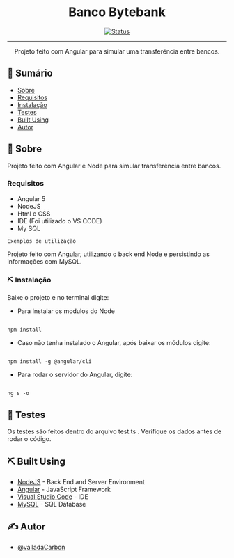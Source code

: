 <h1 align="center">Banco Bytebank</h1>

<div align="center">

[![Status](https://img.shields.io/badge/status-active-success.svg)]()

</div>

---

<p align="center"> Projeto feito com Angular para simular uma transferência entre bancos.
    <br> 
</p>

## 📝 Sumário

- [Sobre](#about)
- [Requisitos](#requisitos)
- [Instalação](#instalacao)
- [Testes](#tests)
- [Built Using](#built_using)
- [Autor](#authors)

## 🧐 Sobre <a name = "about"></a>

Projeto feito com Angular e Node para simular transferência entre bancos.

### Requisitos <a name = "requisitos"></a>

- Angular 5
- NodeJS
- Html e CSS
- IDE (Foi utilizado o VS CODE)
- My SQL

```
Exemplos de utilização
```
Projeto feito com Angular, utilizando o back end Node e persistindo as informações com MySQL.


### ⛏️ Instalação <a name = "instalação"></a>

Baixe o projeto e no terminal digite:

- Para Instalar os modulos do Node

```

npm install

```

- Caso não tenha instalado o Angular, após baixar os módulos digite:

```

npm install -g @angular/cli

```

- Para rodar o servidor do Angular, digite:

```

ng s -o

```
## 🔧 Testes <a name = "tests"></a>

Os testes são feitos dentro do arquivo test.ts . Verifique os dados antes de rodar o código.

## ⛏️ Built Using <a name = "built_using"></a>

- [NodeJS](https://nodejs.org/en/) - Back End and Server Environment
- [Angular](https://angular.io/cli) - JavaScript Framework
- [Visual Studio Code](https://code.visualstudio.com) - IDE
- [MySQL](https://www.mysql.com/downloads/) - SQL Database

## ✍️ Autor <a name = "authors"></a>

- [@valladaCarbon](https://github.com/valladaCarbon)
